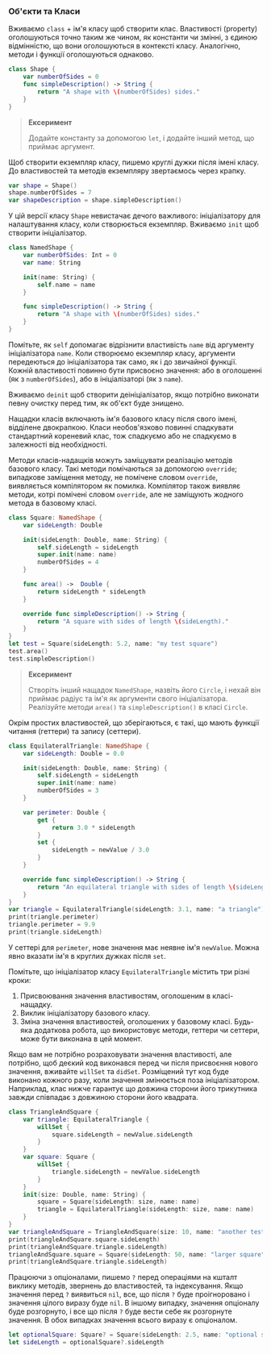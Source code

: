 ### Об'єкти та Класи

Вживаємо `class` + ім'я класу щоб створити клас. Властивості (property) оголошуються точно таким же чином, як константи чи змінні, з єдиною відмінністю, що вони оголошуються в контексті класу. Аналогічно, методи і функції оголошуються однаково.

```swift
class Shape {
    var numberOfSides = 0
    func simpleDescription() -> String {
        return "A shape with \(numberOfSides) sides."
    }
}
```

> **Ексеримент**
>
> Додайте константу за допомогою `let`, і додайте інший метод, що приймає аргумент.

Щоб створити екземпляр класу, пишемо круглі дужки після імені класу. До властивостей та методів екземпляру звертаємось через крапку.

```swift
var shape = Shape()
shape.numberOfSides = 7
var shapeDescription = shape.simpleDescription()
```

У цій версії класу `Shape` невистачає дечого важливого: ініціалізатору для налаштування класу, коли створюється екземпляр. Вживаємо `init` щоб створити ініціалізатор.

```swift
class NamedShape {
    var numberOfSides: Int = 0
    var name: String

    init(name: String) {
        self.name = name
    }

    func simpleDescription() -> String {
        return "A shape with \(numberOfSides) sides."
    }
}
```

Помітьте, як `self` допомагає відрізнити властивість `name` від аргументу ініціалізатора `name`. Коли створюємо екземпляр класу, аргументи передеються до ініціалізатора так само, як і до звичайної функції. Кожній властивості повинно бути присвоєно значення: або в оголошенні (як з `numberOfSides`), або в ініціалізаторі (як з `name`).

Вживаємо `deinit` щоб створити деініціалізатор, якщо потрібно виконати певну очистку перед тим, як об'єкт буде знищено.

Нащадки класів включають ім'я базового класу після свого імені, відділене двокрапкою. Класи необов'язково повинні спадкувати стандартний кореневий клас, тож спадкуємо або не спадкуємо в залежності від необхідності.

Методи класів-надащків можуть заміщувати реалізацію методів базового класу. Такі методи помічаються за допомогою `override`; випадкове заміщення методу, не помічене словом `override`, виявляється компілятором як помилка. Компілятор також виявляє методи, котрі помічені словом `override`, але не заміщують жодного метода в базовому класі.

```swift
class Square: NamedShape {
    var sideLength: Double

    init(sideLength: Double, name: String) {
        self.sideLength = sideLength
        super.init(name: name)
        numberOfSides = 4
    }

    func area() ->  Double {
        return sideLength * sideLength
    }

    override func simpleDescription() -> String {
        return "A square with sides of length \(sideLength)."
    }
}
let test = Square(sideLength: 5.2, name: "my test square")
test.area()
test.simpleDescription()
```

> **Ексеримент**
>
> Створіть інший нащадок `NamedShape`, назвіть його `Circle`, і нехай він приймає радіус та ім'я як аргументи свого ініціалізатора. Реалізуйте методи `area()` та `simpleDescription()` в класі `Circle`.

Окрім простих властивостей, що зберігаються, є такі, що мають функції читання (геттери) та запису (сеттери).

```swift
class EquilateralTriangle: NamedShape {
    var sideLength: Double = 0.0

    init(sideLength: Double, name: String) {
        self.sideLength = sideLength
        super.init(name: name)
        numberOfSides = 3
    }

    var perimeter: Double {
        get {
            return 3.0 * sideLength
        }
        set {
            sideLength = newValue / 3.0
        }
    }

    override func simpleDescription() -> String {
        return "An equilateral triangle with sides of length \(sideLength)."
    }
}
var triangle = EquilateralTriangle(sideLength: 3.1, name: "a triangle")
print(triangle.perimeter)
triangle.perimeter = 9.9
print(triangle.sideLength)
```

У сеттері для `perimeter`, нове значення має неявне ім'я `newValue`. Можна явно вказати ім'я в круглих дужках після `set`.

Помітьте, що ініціалізатор класу `EquilateralTriangle` містить три різні кроки:

1. Присвоювання значення властивостям, оголошеним в класі-нащадку.
1. Виклик ініціалізатору базового класу.
1. Зміна значення властивостей, оголошених у базовому класі. Будь-яка додаткова робота, що використовує методи, геттери чи сеттери, може бути виконана в цей момент.

Якщо вам не потрібно розраховувати значення властивості, але потрібно, щоб деєкий код виконався перед чи після присвоєння нового значення, вживайте `willSet` та `didSet`. Розміщений тут код буде виконано кожного разу, коли значення змінюється поза ініціалізатором. Наприклад, клас нижче гарантує що довжина сторони його трикутника завжди співпадає з довжиною сторони його квадрата.

```swift
class TriangleAndSquare {
    var triangle: EquilateralTriangle {
        willSet {
            square.sideLength = newValue.sideLength
        }
    }
    var square: Square {
        willSet {
            triangle.sideLength = newValue.sideLength
        }
    }
    init(size: Double, name: String) {
        square = Square(sideLength: size, name: name)
        triangle = EquilateralTriangle(sideLength: size, name: name)
    }
}
var triangleAndSquare = TriangleAndSquare(size: 10, name: "another test shape")
print(triangleAndSquare.square.sideLength)
print(triangleAndSquare.triangle.sideLength)
triangleAndSquare.square = Square(sideLength: 50, name: "larger square")
print(triangleAndSquare.triangle.sideLength)
```

Працюючи з опціоналами, пишемо `?` перед операціями на кшталт виклику методів, звернень до властивостей, та індексування. Якщо значення перед `?` виявиться `nil`, все, що після `?` буде проігноровано і значення цілого виразу буде `nil`. В іншому випадку, значення опціоналу буде розгорнуто, і все що після `?` буде вести себе як розгорнуте значення. В обох випадках значення всього виразу є опціоналом.

```swift
let optionalSquare: Square? = Square(sideLength: 2.5, name: "optional square")
let sideLength = optionalSquare?.sideLength
```
